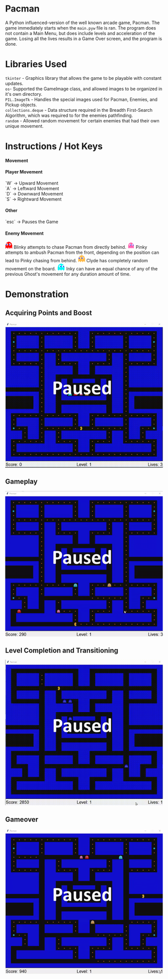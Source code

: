 # Pacman
A Python influenced-version of the well known arcade game, Pacman. The game immediately starts when the `main.pyw` file is ran. The program does not contain a Main Menu, but does include levels and acceleration of the game. Losing all the lives results in a Game Over screen, and the program is done.

# Libraries Used
`tkinter` - Graphics library that allows the game to be playable with constant updates. <br />
`os`- Supported the GameImage class, and allowed images to be organized in it's own directory. <br />
`PIL.ImageTk` - Handles the special images used for Pacman, Enemies, and Pickup objects.<br />
`collections.deque` - Data structure required in the Breadth First-Search Algorithm, which was required to for the enemies pathfinding.<br />
`random` - Allowed random movement for certain enemies that had their own unique movement.<br />

# Instructions / Hot Keys
<h4> Movement </h4>

<h4> Player Movement </h4>
`W` -> Upward Movement        <br />
`A` -> Leftward Movement      <br />
`D` -> Downward Movement      <br />
`S` -> Rightward Movement     <br />

<h4> Other </h4>
`esc` -> Pauses the Game <br />

<h4> Enemy Movement </h4>
<img src='/images/blinky.png' title='' width='' alt='' /> Blinky attempts to chase Pacman from directly behind.
<img src='/images/pinky.png' title='' width='' alt='' /> Pinky attempts to ambush Pacman from the front, depending on the position can
lead to Pinky chasing from behind.
<img src='/images/clyde.png' title='' width='' alt='' /> Clyde has completely random movement on the board.
<img src='/images/inky.png' title='' width='' alt='' /> Inky can have an equal chance of any of the previous Ghost's movement for
any duration amount of time.



# Demonstration #

## Acquiring Points and Boost
<img src='boost.gif' title='Video Walkthrough' width='' alt='Video Walkthrough' />

## Gameplay
<img src='gameplay2.gif' title='Video Walkthrough' width='' alt='Video Walkthrough' />

## Level Completion and Transitioning
<img src='transition.gif' title='Video Walkthrough' width='' alt='Video Walkthrough' />

## Gameover
<img src='gameover.gif' title='Video Walkthrough' width='' alt='Video Walkthrough' />

